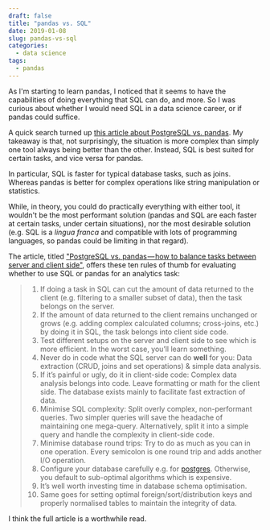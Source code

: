 ```yaml
---
draft: false
title: "pandas vs. SQL"
date: 2019-01-08
slug: pandas-vs-sql
categories:
  - data science
tags:
  - pandas
---
```


As I'm starting to learn pandas, I noticed that it seems to have the 
capabilities of doing everything that SQL can do, and more. So I was curious 
about whether I would need SQL in a data science career, or if pandas could 
suffice.

A quick search turned up [this article about PostgreSQL vs. pandas](https://medium.com/carwow-product-engineering/sql-vs-pandas-how-to-balance-tasks-between-server-and-client-side-9e2f6c95677).
My takeaway is that, not surprisingly, the situation is more complex than 
simply one tool always being better than the other. Instead, SQL is best 
suited for certain tasks, and vice versa for pandas.

In particular, SQL is faster for typical database tasks, such as joins. 
Whereas pandas is better for complex operations like string manipulation or 
statistics.

While, in theory, you could do practically everything with either tool, it 
wouldn't be the most performant solution (pandas and SQL are each faster at 
certain tasks, under certain situations), nor the most desirable 
solution (e.g. SQL is a *lingua franca* and compatible with lots of 
programming languages, so pandas could be limiting in that regard).

The article, titled ["PostgreSQL vs. pandas — how to balance tasks between 
server and client side"](https://medium.com/carwow-product-engineering/sql-vs-pandas-how-to-balance-tasks-between-server-and-client-side-9e2f6c95677),
offers these ten rules of thumb for evaluating whether to use SQL or pandas 
for an analytics task:

> 1. If doing a task in SQL can cut the amount of data returned to the client 
(e.g. filtering to a smaller subset of data), then the task belongs on the 
server.
> 2. If the amount of data returned to the client remains unchanged or grows
 (e.g. adding complex calculated columns; cross-joins, etc.) by doing it in 
 SQL, the task belongs into client side code.
> 3. Test different setups on the server and client side to see which is more 
efficient. In the worst case, you’ll learn something.
> 4. Never do in code what the SQL server can do **well** for you: Data 
extraction 
(CRUD, joins and set operations) & simple data analysis.
> 5. If it’s painful or ugly, do it in client-side code: Complex data analysis 
belongs into code. Leave formatting or math for the client side. The database 
exists mainly to facilitate fast extraction of data.
> 6. Minimise SQL complexity: Split overly complex, non-performant queries. 
Two simpler queries will save the headache of maintaining one mega-query. 
Alternatively, split it into a simple query and handle the complexity in 
client-side code.
> 7. Minimise database round trips: Try to do as much as you can in one 
operation. Every semicolon is one round trip and adds another I/O operation.
> 8. Configure your database carefully e.g. for [postgres](http://pgtune.leopard.in.ua/). 
Otherwise, you default to sub-optimal algorithms which is expensive.
> 9. It’s well worth investing time in database schema optimisation.
> 10. Same goes for setting optimal foreign/sort/distribution keys and 
properly normalised tables to maintain the integrity of data.

I think the full article is a worthwhile read.